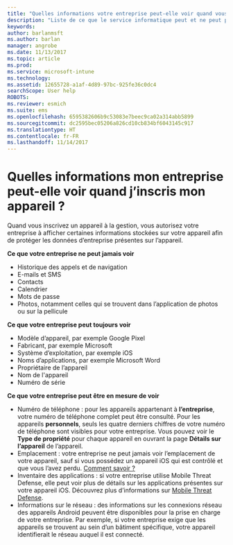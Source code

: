 ```yaml
---
title: "Quelles informations votre entreprise peut-elle voir quand vous inscrivez votre appareil ? | Microsoft Docs"
description: "Liste de ce que le service informatique peut et ne peut pas voir sur vos appareils gérés."
keywords: 
author: barlanmsft
ms.author: barlan
manager: angrobe
ms.date: 11/13/2017
ms.topic: article
ms.prod: 
ms.service: microsoft-intune
ms.technology: 
ms.assetid: 12655728-a1af-4d89-97bc-925fe36c0dc4
searchScope: User help
ROBOTS: 
ms.reviewer: esmich
ms.suite: ems
ms.openlocfilehash: 6595382606b9c53083e7beec9ca02a314abb5899
ms.sourcegitcommit: dc2595bec05206a826cd10cb834bf6043145c917
ms.translationtype: HT
ms.contentlocale: fr-FR
ms.lasthandoff: 11/14/2017
---
```

# <a name="what-information-can-my-company-see-when-i-enroll-my-device"></a>Quelles informations mon entreprise peut-elle voir quand j’inscris mon appareil ?

Quand vous inscrivez un appareil à la gestion, vous autorisez votre entreprise à afficher certaines informations stockées sur votre appareil afin de protéger les données d’entreprise présentes sur l’appareil.

**Ce que votre entreprise ne peut jamais voir**

- Historique des appels et de navigation
- E-mails et SMS
- Contacts
- Calendrier
-   Mots de passe
- Photos, notamment celles qui se trouvent dans l’application de photos ou sur la pellicule

**Ce que votre entreprise peut toujours voir**

- Modèle d’appareil, par exemple Google Pixel
- Fabricant, par exemple Microsoft
- Système d’exploitation, par exemple iOS
- Noms d’applications, par exemple Microsoft Word
- Propriétaire de l’appareil
- Nom de l'appareil
- Numéro de série

**Ce que votre entreprise peut être en mesure de voir**

-  Numéro de téléphone : pour les appareils appartenant à **l’entreprise**, votre numéro de téléphone complet peut être consulté. Pour les appareils **personnels**, seuls les quatre derniers chiffres de votre numéro de téléphone sont visibles pour votre entreprise. Vous pouvez voir le **Type de propriété** pour chaque appareil en ouvrant la page **Détails sur l’appareil** de l’appareil.
-  Emplacement : votre entreprise ne peut jamais voir l’emplacement de votre appareil, sauf si vous possédez un appareil iOS qui est contrôlé et que vous l’avez perdu. [Comment savoir ?](https://go.microsoft.com/fwlink/?linkid=853816)
- Inventaire des applications : si votre entreprise utilise Mobile Threat Defense, elle peut voir plus de détails sur les applications présentes sur votre appareil iOS. Découvrez plus d’informations sur [Mobile Threat Defense](you-are-prompted-to-install-mtd-ios.md).
- Informations sur le réseau : des informations sur les connexions réseau des appareils Android peuvent être disponibles pour la prise en charge de votre entreprise. Par exemple, si votre entreprise exige que les appareils se trouvent au sein d’un bâtiment spécifique, votre appareil identifierait le réseau auquel il est connecté. 
